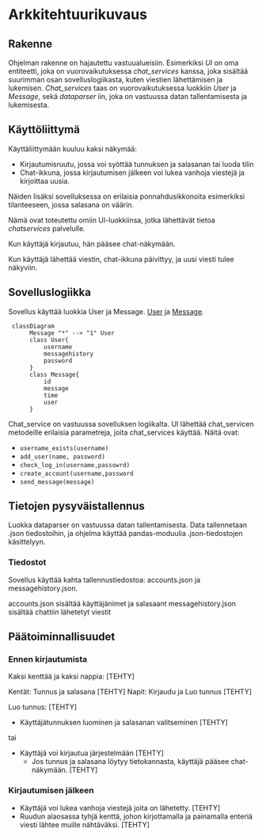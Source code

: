 # Arkkitehtuurikuvaus

## Rakenne

Ohjelman rakenne on hajautettu vastuualueisiin. Esimerkiksi _UI_ on oma entiteetti, joka on vuorovaikutuksessa _chat_services_ kanssa, joka sisältää suurimman osan sovelluslogiikasta, kuten viestien lähettämisen ja lukemisen. _Chat_services_ taas on vuorovaikutuksessa luokkiin _User_ ja _Message_, sekä _dataparser_ iin, joka on vastuussa datan tallentamisesta ja lukemisesta.


## Käyttöliittymä

Käyttäliittymään kuuluu kaksi näkymää:

- Kirjautumisruutu, jossa voi syöttää tunnuksen ja salasanan tai luoda tilin
- Chat-ikkuna, jossa kirjautumisen jälkeen voi lukea vanhoja viestejä ja kirjoittaa uusia.

Näiden lisäksi sovelluksessa on erilaisia ponnahdusikkonoita esimerkiksi tilanteeseen, jossa salasana on väärin.

Nämä ovat toteutettu omiin UI-luokkiinsa, jotka lähettävät tietoa _chatservices_ palvelulle.

Kun käyttäjä kirjautuu, hän pääsee chat-näkymään.

Kun käyttäjä lähettää viestin, chat-ikkuna päivittyy, ja uusi viesti tulee näkyviin.

## Sovelluslogiikka

Sovellus käyttää luokkia User ja Message. [User](https://github.com/ot_harjoitustyo/blob/master/src/user.py) ja [Message](https://github.com/ot_harjoitustyo/blob/master/src/chat_message.py).

```mermaid
 classDiagram
      Message "*" --> "1" User
      class User{
          username
          messagehistory
          password
      }
      class Message{
          id
          message
          time
          user
      }
```
 
Chat_service on vastuussa sovelluksen logiikalta. UI lähettää chat_servicen metodeille erilaisia parametreja, joita chat_services käyttää. Näitä ovat:
 
- `username_exists(username)`
- `add_user(name, password)`
- `check_log_in(username,passowrd)`
- `create_account(username,password`
- `send_message(message)`

## Tietojen pysyväistallennus

Luokka dataparser on vastuussa datan tallentamisesta. Data tallennetaan .json tiedostoihin, ja ohjelma käyttää pandas-moduulia .json-tiedostojen käsittelyyn.

### Tiedostot

Sovellus käyttää kahta tallennustiedostoa: accounts.json ja messagehistory.json. 

accounts.json sisältää käyttäjänimet ja salasaant
messagehistory.json sisältää chattiin lähetetyt viestit 


## Päätoiminnallisuudet

### Ennen kirjautumista

Kaksi kenttää ja kaksi nappia: [TEHTY]

Kentät: Tunnus ja salasana [TEHTY]
Napit: Kirjaudu ja Luo tunnus [TEHTY]

Luo tunnus: [TEHTY]
- Käyttäjätunnuksen luominen ja salasanan valitseminen [TEHTY]

tai

- Käyttäjä voi kirjautua järjestelmään [TEHTY]
    - Jos tunnus ja salasana löytyy tietokannasta, käyttäjä pääsee chat-näkymään. [TEHTY]

### Kirjautumisen jälkeen

- Käyttäjä voi lukea vanhoja viestejä joita on lähetetty. [TEHTY]
- Ruudun alaosassa tyhjä kenttä, johon kirjottamalla ja painamalla enteriä viesti lähtee muille nähtäväksi. [TEHTY]
